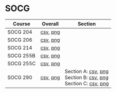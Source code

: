 # SOCG

| Course | Overall | Section |
| ------ | ------- | ------- |
| SOCG 204 | [csv](https://github.com/UCSD-Historical-Enrollment-Data/2024Spring/blob/main/overall/SOCG%20204.csv), [png](https://raw.githubusercontent.com/UCSD-Historical-Enrollment-Data/2024Spring/main/plot_overall/SOCG%20204.png) |  |
| SOCG 206 | [csv](https://github.com/UCSD-Historical-Enrollment-Data/2024Spring/blob/main/overall/SOCG%20206.csv), [png](https://raw.githubusercontent.com/UCSD-Historical-Enrollment-Data/2024Spring/main/plot_overall/SOCG%20206.png) |  |
| SOCG 214 | [csv](https://github.com/UCSD-Historical-Enrollment-Data/2024Spring/blob/main/overall/SOCG%20214.csv), [png](https://raw.githubusercontent.com/UCSD-Historical-Enrollment-Data/2024Spring/main/plot_overall/SOCG%20214.png) |  |
| SOCG 255B | [csv](https://github.com/UCSD-Historical-Enrollment-Data/2024Spring/blob/main/overall/SOCG%20255B.csv), [png](https://raw.githubusercontent.com/UCSD-Historical-Enrollment-Data/2024Spring/main/plot_overall/SOCG%20255B.png) |  |
| SOCG 255C | [csv](https://github.com/UCSD-Historical-Enrollment-Data/2024Spring/blob/main/overall/SOCG%20255C.csv), [png](https://raw.githubusercontent.com/UCSD-Historical-Enrollment-Data/2024Spring/main/plot_overall/SOCG%20255C.png) |  |
| SOCG 290 | [csv](https://github.com/UCSD-Historical-Enrollment-Data/2024Spring/blob/main/overall/SOCG%20290.csv), [png](https://raw.githubusercontent.com/UCSD-Historical-Enrollment-Data/2024Spring/main/plot_overall/SOCG%20290.png) | Section A: [csv](https://github.com/UCSD-Historical-Enrollment-Data/2024Spring/blob/main/section/SOCG%20290_A.csv), [png](https://raw.githubusercontent.com/UCSD-Historical-Enrollment-Data/2024Spring/main/plot_section/SOCG%20290_A.png)<br>Section B: [csv](https://github.com/UCSD-Historical-Enrollment-Data/2024Spring/blob/main/section/SOCG%20290_B.csv), [png](https://raw.githubusercontent.com/UCSD-Historical-Enrollment-Data/2024Spring/main/plot_section/SOCG%20290_B.png)<br>Section C: [csv](https://github.com/UCSD-Historical-Enrollment-Data/2024Spring/blob/main/section/SOCG%20290_C.csv), [png](https://raw.githubusercontent.com/UCSD-Historical-Enrollment-Data/2024Spring/main/plot_section/SOCG%20290_C.png) |
